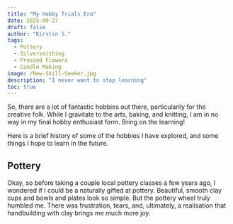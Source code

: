 ```yaml
---
title: "My Hobby Trials Era"
date: 2025-09-27
draft: false
author: "Kirstin S."
tags:
  - Pottery
  - Silversmithing
  - Pressed Flowers
  - Candle Making
image: /New-Skill-Seeker.jpg
description: "I never want to stop learning"
toc: true
---
```


So, there are a lot of fantastic hobbies out there, particularily for the creative folk. While I gravitate to the arts, baking, and knitting, I am in no way in my final hobby enthusiast form. Bring on the learning! 

Here is a brief history of some of the hobbies I have explored, and some things I hope to learn in the future.

## Pottery
Okay, so before taking a couple local pottery classes a few years ago, I wondered if I could be a naturally gifted at pottery. Beautiful, smooth clay cups and bowls and plates look so simple. But the pottery wheel truly humbled me. There was frustration, tears, and, ultimately, a realisation that handbuilding with clay brings me much more joy.